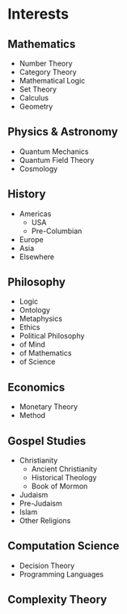 # Interests
## Mathematics
- Number Theory
- Category Theory
- Mathematical Logic
- Set Theory
- Calculus
- Geometry
## Physics & Astronomy
- Quantum Mechanics
- Quantum Field Theory
- Cosmology
## History
- Americas
  - USA
  - Pre-Columbian
- Europe
- Asia
- Elsewhere
## Philosophy
- Logic
- Ontology
- Metaphysics
- Ethics
- Political Philosophy
- of Mind
- of Mathematics
- of Science
## Economics
- Monetary Theory
- Method
## Gospel Studies
- Christianity
  - Ancient Christianity
  - Historical Theology
  - Book of Mormon
- Judaism
- Pre-Judaism
- Islam
- Other Religions
## Computation Science
- Decision Theory
- Programming Languages
## Complexity Theory

